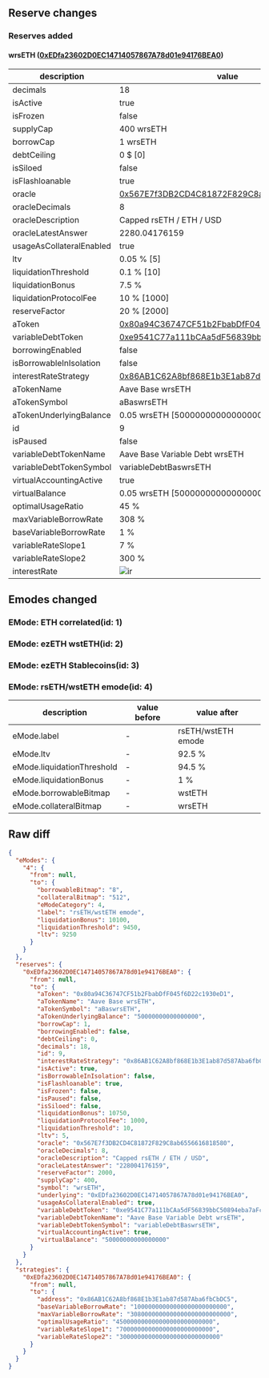 ## Reserve changes

### Reserves added

#### wrsETH ([0xEDfa23602D0EC14714057867A78d01e94176BEA0](https://basescan.org/address/0xEDfa23602D0EC14714057867A78d01e94176BEA0))

| description | value |
| --- | --- |
| decimals | 18 |
| isActive | true |
| isFrozen | false |
| supplyCap | 400 wrsETH |
| borrowCap | 1 wrsETH |
| debtCeiling | 0 $ [0] |
| isSiloed | false |
| isFlashloanable | true |
| oracle | [0x567E7f3DB2CD4C81872F829C8ab6556616818580](https://basescan.org/address/0x567E7f3DB2CD4C81872F829C8ab6556616818580) |
| oracleDecimals | 8 |
| oracleDescription | Capped rsETH / ETH / USD |
| oracleLatestAnswer | 2280.04176159 |
| usageAsCollateralEnabled | true |
| ltv | 0.05 % [5] |
| liquidationThreshold | 0.1 % [10] |
| liquidationBonus | 7.5 % |
| liquidationProtocolFee | 10 % [1000] |
| reserveFactor | 20 % [2000] |
| aToken | [0x80a94C36747CF51b2FbabDfF045f6D22c1930eD1](https://basescan.org/address/0x80a94C36747CF51b2FbabDfF045f6D22c1930eD1) |
| variableDebtToken | [0xe9541C77a111bCAa5dF56839bbC50894eba7aFcb](https://basescan.org/address/0xe9541C77a111bCAa5dF56839bbC50894eba7aFcb) |
| borrowingEnabled | false |
| isBorrowableInIsolation | false |
| interestRateStrategy | [0x86AB1C62A8bf868E1b3E1ab87d587Aba6fbCbDC5](https://basescan.org/address/0x86AB1C62A8bf868E1b3E1ab87d587Aba6fbCbDC5) |
| aTokenName | Aave Base wrsETH |
| aTokenSymbol | aBaswrsETH |
| aTokenUnderlyingBalance | 0.05 wrsETH [50000000000000000] |
| id | 9 |
| isPaused | false |
| variableDebtTokenName | Aave Base Variable Debt wrsETH |
| variableDebtTokenSymbol | variableDebtBaswrsETH |
| virtualAccountingActive | true |
| virtualBalance | 0.05 wrsETH [50000000000000000] |
| optimalUsageRatio | 45 % |
| maxVariableBorrowRate | 308 % |
| baseVariableBorrowRate | 1 % |
| variableRateSlope1 | 7 % |
| variableRateSlope2 | 300 % |
| interestRate | ![ir](https://dash.onaave.com/api/static?variableRateSlope1=70000000000000000000000000&variableRateSlope2=3000000000000000000000000000&optimalUsageRatio=450000000000000000000000000&baseVariableBorrowRate=10000000000000000000000000&maxVariableBorrowRate=3080000000000000000000000000) |


## Emodes changed

### EMode: ETH correlated(id: 1)



### EMode: ezETH wstETH(id: 2)



### EMode: ezETH Stablecoins(id: 3)



### EMode: rsETH/wstETH emode(id: 4)

| description | value before | value after |
| --- | --- | --- |
| eMode.label | - | rsETH/wstETH emode |
| eMode.ltv | - | 92.5 % |
| eMode.liquidationThreshold | - | 94.5 % |
| eMode.liquidationBonus | - | 1 % |
| eMode.borrowableBitmap | - | wstETH |
| eMode.collateralBitmap | - | wrsETH |


## Raw diff

```json
{
  "eModes": {
    "4": {
      "from": null,
      "to": {
        "borrowableBitmap": "8",
        "collateralBitmap": "512",
        "eModeCategory": 4,
        "label": "rsETH/wstETH emode",
        "liquidationBonus": 10100,
        "liquidationThreshold": 9450,
        "ltv": 9250
      }
    }
  },
  "reserves": {
    "0xEDfa23602D0EC14714057867A78d01e94176BEA0": {
      "from": null,
      "to": {
        "aToken": "0x80a94C36747CF51b2FbabDfF045f6D22c1930eD1",
        "aTokenName": "Aave Base wrsETH",
        "aTokenSymbol": "aBaswrsETH",
        "aTokenUnderlyingBalance": "50000000000000000",
        "borrowCap": 1,
        "borrowingEnabled": false,
        "debtCeiling": 0,
        "decimals": 18,
        "id": 9,
        "interestRateStrategy": "0x86AB1C62A8bf868E1b3E1ab87d587Aba6fbCbDC5",
        "isActive": true,
        "isBorrowableInIsolation": false,
        "isFlashloanable": true,
        "isFrozen": false,
        "isPaused": false,
        "isSiloed": false,
        "liquidationBonus": 10750,
        "liquidationProtocolFee": 1000,
        "liquidationThreshold": 10,
        "ltv": 5,
        "oracle": "0x567E7f3DB2CD4C81872F829C8ab6556616818580",
        "oracleDecimals": 8,
        "oracleDescription": "Capped rsETH / ETH / USD",
        "oracleLatestAnswer": "228004176159",
        "reserveFactor": 2000,
        "supplyCap": 400,
        "symbol": "wrsETH",
        "underlying": "0xEDfa23602D0EC14714057867A78d01e94176BEA0",
        "usageAsCollateralEnabled": true,
        "variableDebtToken": "0xe9541C77a111bCAa5dF56839bbC50894eba7aFcb",
        "variableDebtTokenName": "Aave Base Variable Debt wrsETH",
        "variableDebtTokenSymbol": "variableDebtBaswrsETH",
        "virtualAccountingActive": true,
        "virtualBalance": "50000000000000000"
      }
    }
  },
  "strategies": {
    "0xEDfa23602D0EC14714057867A78d01e94176BEA0": {
      "from": null,
      "to": {
        "address": "0x86AB1C62A8bf868E1b3E1ab87d587Aba6fbCbDC5",
        "baseVariableBorrowRate": "10000000000000000000000000",
        "maxVariableBorrowRate": "3080000000000000000000000000",
        "optimalUsageRatio": "450000000000000000000000000",
        "variableRateSlope1": "70000000000000000000000000",
        "variableRateSlope2": "3000000000000000000000000000"
      }
    }
  }
}
```